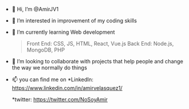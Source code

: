 - 👋 Hi, I’m @AmirJV1
- 👀 I’m interested in improvement of my coding skills
- 🌱 I’m currently learning Web development
  > Front End: CSS, JS, HTML, React, Vue.js
  > Back End: Node.js, MongoDB, PHP
- 💞️ I’m looking to collaborate with projects that help people and change the way we normally do things 
- 📫 you can find me on 
  *LinkedIn: https://www.linkedin.com/in/amirvelasquez1/
  
  *twitter: https://twitter.com/NoSoyAmir

<!---
AmirJV1/AmirJV1 is a ✨ special ✨ repository because its `README.md` (this file) appears on your GitHub profile.
You can click the Preview link to take a look at your changes.
--->
